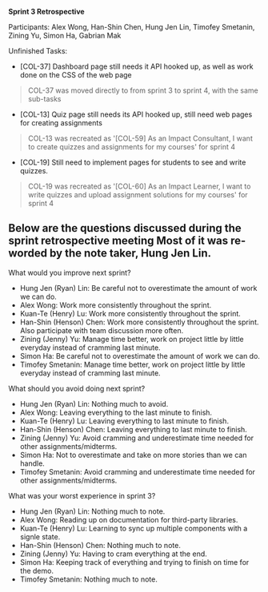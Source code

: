 **Sprint 3 Retrospective**

Participants:
Alex Wong, Han-Shin Chen, Hung Jen Lin, Timofey Smetanin, Zining Yu, Simon Ha, Gabrian Mak

Unfinished Tasks:
- [COL-37] Dashboard page still needs it API hooked up, as well as work done on the CSS of the web page
> COL-37 was moved directly to from sprint 3 to sprint 4, with the same sub-tasks
- [COL-13] Quiz page still needs its API hooked up, still need web pages for creating assignments
> COL-13 was recreated as '[COL-59] As an Impact Consultant, I want to create quizzes and assignments for my courses' for sprint 4
- [COL-19] Still need to implement pages for students to see and write quizzes.
> COL-19 was recreated as '[COL-60] As an Impact Learner, I want to write quizzes and upload assignment solutions for my courses' for sprint 4


Below are the questions discussed during the sprint retrospective meeting
Most of it was re-worded by the note taker, Hung Jen Lin.
---

What would you improve next sprint?
- Hung Jen (Ryan) Lin: Be careful not to overestimate the amount of work we can do.
- Alex Wong: Work more consistently throughout the sprint.
- Kuan-Te (Henry) Lu: Work more consistently throughout the sprint.
- Han-Shin (Henson) Chen: Work more consistently throughout the sprint. Also participate with team discussion more often.
- Zining (Jenny) Yu: Manage time better, work on project little by little everyday instead of cramming last minute.
- Simon Ha: Be careful not to overestimate the amount of work we can do.
- Timofey Smetanin: Manage time better, work on project little by little everyday instead of cramming last minute.

What should you avoid doing next sprint?
- Hung Jen (Ryan) Lin: Nothing much to avoid.
- Alex Wong: Leaving everything to the last minute to finish.
- Kuan-Te (Henry) Lu: Leaving everything to last minute to finish.
- Han-Shin (Henson) Chen: Leaving everything to last minute to finish.
- Zining (Jenny) Yu: Avoid cramming and underestimate time needed for other assignments/midterms.
- Simon Ha: Not to overestimate and take on more stories than we can handle.
- Timofey Smetanin: Avoid cramming and underestimate time needed for other assignments/midterms.

What was your worst experience in sprint 3?
- Hung Jen (Ryan) Lin: Nothing much to note.
- Alex Wong: Reading up on documentation for third-party libraries.
- Kuan-Te (Henry) Lu: Learning to sync up multiple components with a signle state.
- Han-Shin (Henson) Chen: Nothing much to note.
- Zining (Jenny) Yu: Having to cram everything at the end.
- Simon Ha: Keeping track of everything and trying to finish on time for the demo.
- Timofey Smetanin: Nothing much to note.